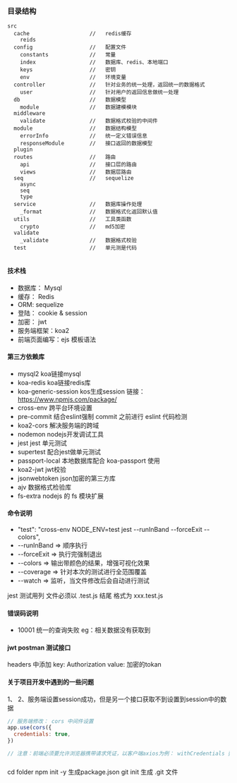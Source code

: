 ### 目录结构
```
src
  cache                   //   redis缓存
    reids
  config                  //   配置文件
    constants             //   常量
    index                 //   数据库、redis、本地端口
    keys                  //   密钥
    env                   //   环境变量
  controller              //   针对业务的统一处理，返回统一的数据格式
    user                  //   针对用户的返回信息做统一处理
  db                      //   数据模型
    module                //   数据建模模块
  middleware
    validate              //   数据格式校验的中间件
  module                  //   数据结构模型
    errorInfo             //   统一定义错误信息
    responseModule        //   接口返回的数据模型
  plugin
  routes                  //   路由
    api                   //   接口层的路由
    views                 //   数据层路由
  seq                     //   sequelize
    async
    seq
    type
  service                 //   数据库操作处理
    _format               //   数据格式化返回默认值
  utils                   //   工具类函数
    crypto                //   md5加密
  validate
    _validate             //   数据格式校验
  test                    //   单元测是代码
  
```

#### 技术栈
- 数据库： Mysql
- 缓存：   Redis
- ORM:    sequelize
- 登陆：   cookie & session
- 加密：   jwt
- 服务端框架：koa2
- 前端页面编写：ejs 模板语法

#### 第三方依赖库
- mysql2                    koa链接mysql
- koa-redis                 koa链接redis库     
- koa-generic-session       kos生成session  链接：https://www.npmjs.com/package/
- cross-env                 跨平台环境设置
- pre-commit                结合eslint强制 commit 之前进行 eslint 代码检测
- koa2-cors                 解决服务端的跨域
- nodemon                   nodejs开发调试工具
- jest                      jest 单元测试
- supertest                 配合jest做单元测试
- passport-local            本地数据库配合 koa-passport 使用
- koa2-jwt                  jwt校验
- jsonwebtoken              json加密的第三方库
- ajv                       数据格式检验库  
- fs-extra                  nodejs 的 fs 模块扩展

#### 命令说明
- "test": "cross-env NODE_ENV=test jest --runInBand --forceExit --colors",
- --runInBand => 顺序执行
- --forceExit => 执行完强制退出
- --colors  => 输出带颜色的结果，增强可视化效果
- --coverage => 针对本次的测试进行全范围覆盖
- --watch => 监听，当文件修改后会自动进行测试

jest 测试用列 文件必须以 .test.js 结尾  格式为 xxx.test.js


#### 错误码说明
- 10001         统一的查询失败 eg：相关数据没有获取到

#### jwt postman 测试接口
headers 中添加 key: Authorization  value: 加密的tokan

#### 关于项目开发中遇到的一些问题
1、
2、服务端设置session成功，但是另一个接口获取不到设置到session中的数据
```js
// 服务端修改： cors 中间件设置
app.use(cors({
  credentials: true,
})

// 注意：前端必须要允许浏览器携带请求凭证，以客户端axios为例： withCredentials 要设置为 true
```


##### 
cd folder
npm init -y 生成package.json
git init 生成 .git 文件


